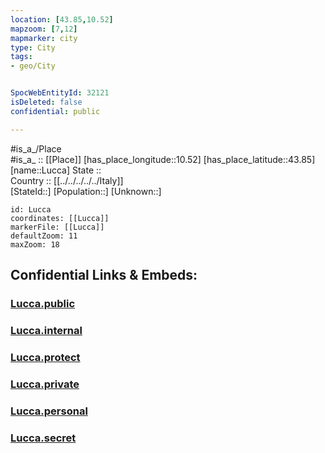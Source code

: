 ```yaml
---
location: [43.85,10.52] 
mapzoom: [7,12] 
mapmarker: city 
type: City
tags:
- geo/City


SpocWebEntityId: 32121
isDeleted: false
confidential: public

---
```

#is_a_/Place  
#is_a_ :: [[Place]] 
[has_place_longitude::10.52] 
[has_place_latitude::43.85] 
[name::Lucca] 
State ::  
Country :: [[../../../../../Italy]]  
[StateId::] 
[Population::] 
[Unknown::] 


```leaflet
id: Lucca
coordinates: [[Lucca]] 
markerFile: [[Lucca]] 
defaultZoom: 11 
maxZoom: 18
```


## Confidential Links & Embeds: 

### [Lucca.public](/_public/\Earth\Continent\Europe\Europe~South\Italy\regions~Italy\Tuscany\Lucca.Province\CityLucca.public.md) 

### [Lucca.internal](/_internal/\Earth\Continent\Europe\Europe~South\Italy\regions~Italy\Tuscany\Lucca.Province\CityLucca.internal.md) 

### [Lucca.protect](/_protect/\Earth\Continent\Europe\Europe~South\Italy\regions~Italy\Tuscany\Lucca.Province\CityLucca.protect.md) 

### [Lucca.private](/_private/\Earth\Continent\Europe\Europe~South\Italy\regions~Italy\Tuscany\Lucca.Province\CityLucca.private.md) 

### [Lucca.personal](/_personal/\Earth\Continent\Europe\Europe~South\Italy\regions~Italy\Tuscany\Lucca.Province\CityLucca.personal.md) 

### [Lucca.secret](/_secret/\Earth\Continent\Europe\Europe~South\Italy\regions~Italy\Tuscany\Lucca.Province\CityLucca.secret.md)

